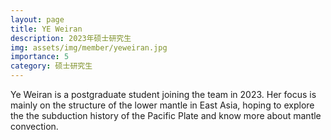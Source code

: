 ```yaml
---
layout: page
title: YE Weiran
description: 2023年硕士研究生
img: assets/img/member/yeweiran.jpg
importance: 5
category: 硕士研究生
---
```


Ye Weiran is a postgraduate student joining the team in 2023. Her focus is mainly on the structure of the lower mantle in East Asia, hoping to explore the the subduction history of the Pacific Plate and know more about mantle convection.
